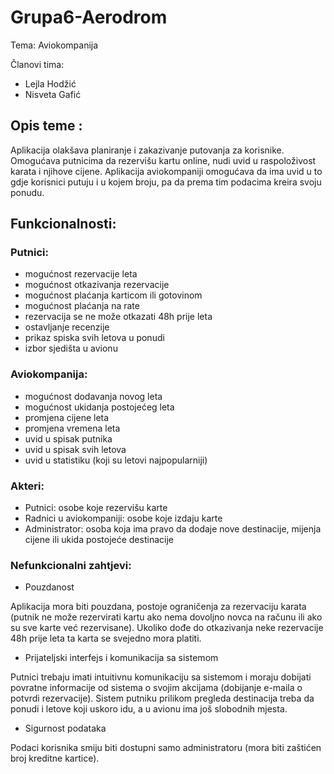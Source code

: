 # Grupa6-Aerodrom
Tema: Aviokompanija

Članovi tima: 

- Lejla Hodžić
- Nisveta Gafić

## Opis teme : 
Aplikacija olakšava planiranje i zakazivanje putovanja za korisnike. Omogućava putnicima da rezervišu kartu online, nudi uvid u raspoloživost karata i njihove cijene. Aplikacija aviokompaniji omogućava da ima uvid u to gdje korisnici putuju i u kojem broju, pa da prema tim podacima kreira svoju ponudu.

## Funkcionalnosti:

### Putnici: 
* mogućnost rezervacije leta
* mogućnost otkazivanja rezervacije
* mogućnost plaćanja karticom ili gotovinom
* mogućnost plaćanja na rate
* rezervacija se ne može otkazati 48h prije leta
* ostavljanje recenzije
* prikaz spiska svih letova u ponudi
* izbor sjedišta u avionu

###	Aviokompanija:
* mogućnost dodavanja novog leta
* mogućnost ukidanja postojećeg leta
* promjena cijene leta
* promjena vremena leta
* uvid u spisak putnika 
* uvid u spisak svih letova
* uvid u statistiku (koji su letovi najpopularniji)

### Akteri:
* Putnici: osobe koje rezervišu karte
* Radnici u aviokompaniji: osobe koje izdaju karte
* Administrator: osoba koja ima pravo da dodaje nove destinacije, mijenja cijene ili ukida postojeće destinacije

### Nefunkcionalni zahtjevi:
* Pouzdanost 

Aplikacija mora biti pouzdana, postoje ograničenja za rezervaciju karata (putnik ne može rezervirati kartu ako nema dovoljno novca na računu ili ako su sve karte već rezervisane). Ukoliko dođe do otkazivanja neke rezervacije 48h prije leta ta karta se svejedno mora platiti.

* Prijateljski interfejs i komunikacija sa sistemom

Putnici trebaju imati intuitivnu komunikaciju sa sistemom i moraju dobijati povratne informacije od sistema o svojim akcijama (dobijanje e-maila o potvrdi rezervacije). Sistem putniku prilikom pregleda destinacija treba da ponudi i letove koji uskoro idu, a u avionu ima još slobodnih mjesta.

* Sigurnost podataka

Podaci korisnika smiju biti dostupni samo administratoru (mora biti zaštićen broj kreditne kartice).


